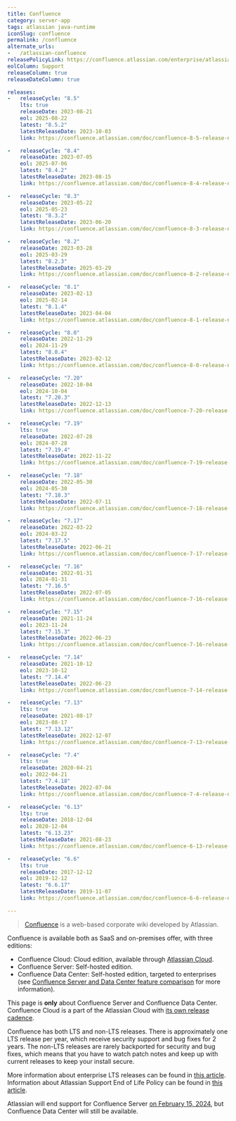 ```yaml
---
title: Confluence
category: server-app
tags: atlassian java-runtime
iconSlug: confluence
permalink: /confluence
alternate_urls:
-   /atlassian-confluence
releasePolicyLink: https://confluence.atlassian.com/enterprise/atlassian-enterprise-releases-948227420.html#LongTermSupportreleases-Policyanddetails
eolColumn: Support
releaseColumn: true
releaseDateColumn: true

releases:
-   releaseCycle: "8.5"
    lts: true
    releaseDate: 2023-08-21
    eol: 2025-08-22
    latest: "8.5.2"
    latestReleaseDate: 2023-10-03
    link: https://confluence.atlassian.com/doc/confluence-8-5-release-notes-1252010185.html

-   releaseCycle: "8.4"
    releaseDate: 2023-07-05
    eol: 2025-07-06
    latest: "8.4.2"
    latestReleaseDate: 2023-08-15
    link: https://confluence.atlassian.com/doc/confluence-8-4-release-notes-1251411547.html

-   releaseCycle: "8.3"
    releaseDate: 2023-05-22
    eol: 2025-05-23
    latest: "8.3.2"
    latestReleaseDate: 2023-06-20
    link: https://confluence.atlassian.com/doc/confluence-8-3-release-notes-1236928237.html

-   releaseCycle: "8.2"
    releaseDate: 2023-03-28
    eol: 2025-03-29
    latest: "8.2.3"
    latestReleaseDate: 2025-03-29
    link: https://confluence.atlassian.com/doc/confluence-8-2-release-notes-1216971744.html

-   releaseCycle: "8.1"
    releaseDate: 2023-02-13
    eol: 2025-02-14
    latest: "8.1.4"
    latestReleaseDate: 2023-04-04
    link: https://confluence.atlassian.com/doc/confluence-8-1-release-notes-1206791873.html

-   releaseCycle: "8.0"
    releaseDate: 2022-11-29
    eol: 2024-11-29
    latest: "8.0.4"
    latestReleaseDate: 2023-02-12
    link: https://confluence.atlassian.com/doc/confluence-8-0-release-notes-1127254402.html

-   releaseCycle: "7.20"
    releaseDate: 2022-10-04
    eol: 2024-10-04
    latest: "7.20.3"
    latestReleaseDate: 2022-12-13
    link: https://confluence.atlassian.com/doc/confluence-7-20-release-notes-1142251039.html

-   releaseCycle: "7.19"
    lts: true
    releaseDate: 2022-07-28
    eol: 2024-07-28
    latest: "7.19.4"
    latestReleaseDate: 2022-11-22
    link: https://confluence.atlassian.com/doc/confluence-7-19-release-notes-1141976784.html

-   releaseCycle: "7.18"
    releaseDate: 2022-05-30
    eol: 2024-05-30
    latest: "7.18.3"
    latestReleaseDate: 2022-07-11
    link: https://confluence.atlassian.com/doc/confluence-7-18-release-notes-1115677302.html

-   releaseCycle: "7.17"
    releaseDate: 2022-03-22
    eol: 2024-03-22
    latest: "7.17.5"
    latestReleaseDate: 2022-06-21
    link: https://confluence.atlassian.com/doc/confluence-7-17-release-notes-1108683391.html

-   releaseCycle: "7.16"
    releaseDate: 2022-01-31
    eol: 2024-01-31
    latest: "7.16.5"
    latestReleaseDate: 2022-07-05
    link: https://confluence.atlassian.com/doc/confluence-7-16-release-notes-1087527591.html

-   releaseCycle: "7.15"
    releaseDate: 2021-11-24
    eol: 2023-11-24
    latest: "7.15.3"
    latestReleaseDate: 2022-06-23
    link: https://confluence.atlassian.com/doc/confluence-7-16-release-notes-1087527591.html

-   releaseCycle: "7.14"
    releaseDate: 2021-10-12
    eol: 2023-10-12
    latest: "7.14.4"
    latestReleaseDate: 2022-06-23
    link: https://confluence.atlassian.com/doc/confluence-7-14-release-notes-1063176411.html

-   releaseCycle: "7.13"
    lts: true
    releaseDate: 2021-08-17
    eol: 2023-08-17
    latest: "7.13.12"
    latestReleaseDate: 2022-12-07
    link: https://confluence.atlassian.com/doc/confluence-7-13-release-notes-1044114085.html

-   releaseCycle: "7.4"
    lts: true
    releaseDate: 2020-04-21
    eol: 2022-04-21
    latest: "7.4.18"
    latestReleaseDate: 2022-07-04
    link: https://confluence.atlassian.com/doc/confluence-7-4-release-notes-994312218.html

-   releaseCycle: "6.13"
    lts: true
    releaseDate: 2018-12-04
    eol: 2020-12-04
    latest: "6.13.23"
    latestReleaseDate: 2021-08-23
    link: https://confluence.atlassian.com/doc/confluence-6-13-release-notes-959288785.html

-   releaseCycle: "6.6"
    lts: true
    releaseDate: 2017-12-12
    eol: 2019-12-12
    latest: "6.6.17"
    latestReleaseDate: 2019-11-07
    link: https://confluence.atlassian.com/doc/confluence-6-6-release-notes-940116151.html

---
```


> [Confluence](https://www.atlassian.com/software/confluence) is a web-based corporate wiki
> developed by Atlassian.

Confluence is available both as SaaS and on-premises offer, with three editions:

- Confluence Cloud: Cloud edition, available through [Atlassian Cloud](https://www.atlassian.com/licensing/cloud).
- Confluence Server: Self-hosted edition.
- Confluence Data Center: Self-hosted edition, targeted to enterprises (see [Confluence Server and
  Data Center feature comparison](https://confluence.atlassian.com/doc/confluence-server-and-data-center-feature-comparison-953652032.html)
  for more information).

This page is **only** about Confluence Server and Confluence Data Center. Confluence Cloud is a
part of the Atlassian Cloud with [its own release cadence](https://confluence.atlassian.com/cloud/blog).

Confluence has both LTS and non-LTS releases. There is approximately one LTS release per year,
which receive security support and bug fixes for 2 years. The non-LTS releases are rarely
backported for security and bug fixes, which means that you have to watch patch notes and keep up
with current releases to keep your install secure.

More information about enterprise LTS releases can be found in [this article](https://www.atlassian.com/blog/enterprise/introducing-enterprise-releases).
Information about Atlassian Support End of Life Policy can be found in [this article](https://confluence.atlassian.com/support/atlassian-support-end-of-life-policy-201851003.html).

Atlassian will end support for Confluence Server [on February 15, 2024](https://www.atlassian.com/migration/assess/journey-to-cloud),
but Confluence Data Center will still be available.

